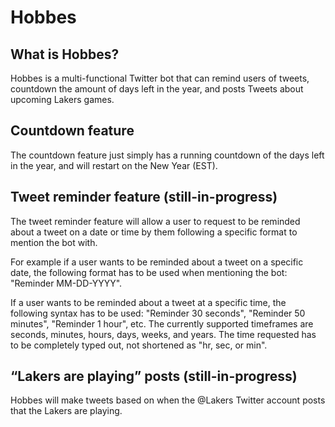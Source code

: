# Hobbes

## What is Hobbes?

Hobbes is a multi-functional Twitter bot that can remind users of tweets, countdown the amount of days left in the year, and posts Tweets about upcoming Lakers games.

## Countdown feature

The countdown feature just simply has a running countdown of the days left in the year, and will restart on the New Year (EST).


## Tweet reminder feature (still-in-progress)

The tweet reminder feature will allow a user to request to be reminded about a tweet on a date or time by them following a specific format to mention the bot with.

For example if a user wants to be reminded about a tweet on a specific date, the following format has to be used when mentioning the bot: "Reminder MM-DD-YYYY".

If a user wants to be reminded about a tweet at a specific time, the following syntax has to be used: "Reminder 30 seconds", "Reminder 50 minutes", "Reminder 1 hour", etc. The currently supported timeframes are seconds, minutes, hours, days, weeks, and years. The time requested has to be completely typed out, not shortened as "hr, sec, or min".

## “Lakers are playing” posts (still-in-progress)
Hobbes will make tweets based on when the @Lakers Twitter account posts that the Lakers are playing.
